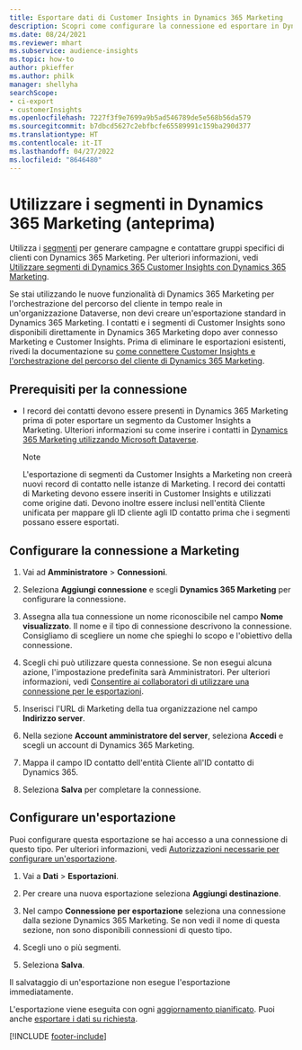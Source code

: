 ```yaml
---
title: Esportare dati di Customer Insights in Dynamics 365 Marketing
description: Scopri come configurare la connessione ed esportare in Dynamics 365 Marketing.
ms.date: 08/24/2021
ms.reviewer: mhart
ms.subservice: audience-insights
ms.topic: how-to
author: pkieffer
ms.author: philk
manager: shellyha
searchScope:
- ci-export
- customerInsights
ms.openlocfilehash: 7227f3f9e7699a9b5ad546789de5e568b56da579
ms.sourcegitcommit: b7dbcd5627c2ebfbcfe65589991c159ba290d377
ms.translationtype: HT
ms.contentlocale: it-IT
ms.lasthandoff: 04/27/2022
ms.locfileid: "8646480"
---
```

# <a name="use-segments-in-dynamics-365-marketing-preview"></a>Utilizzare i segmenti in Dynamics 365 Marketing (anteprima)



Utilizza i [segmenti](segments.md) per generare campagne e contattare gruppi specifici di clienti con Dynamics 365 Marketing. Per ulteriori informazioni, vedi [Utilizzare segmenti di Dynamics 365 Customer Insights con Dynamics 365 Marketing](/dynamics365/marketing/customer-insights-segments).

Se stai utilizzando le nuove funzionalità di Dynamics 365 Marketing per l'orchestrazione del percorso del cliente in tempo reale in un'organizzazione Dataverse, non devi creare un'esportazione standard in Dynamics 365 Marketing. I contatti e i segmenti di Customer Insights sono disponibili direttamente in Dynamics 365 Marketing dopo aver connesso Marketing e Customer Insights. Prima di eliminare le esportazioni esistenti, rivedi la documentazione su [come connettere Customer Insights e l'orchestrazione del percorso del cliente di Dynamics 365 Marketing](/dynamics365/marketing/real-time-marketing-ci-profile).

## <a name="prerequisite-for-a-connection"></a>Prerequisiti per la connessione

- I record dei contatti devono essere presenti in Dynamics 365 Marketing prima di poter esportare un segmento da Customer Insights a Marketing. Ulteriori informazioni su come inserire i contatti in [Dynamics 365 Marketing utilizzando Microsoft Dataverse](connect-dataverse-managed-lake.md).

  > [!NOTE]
  > L'esportazione di segmenti da Customer Insights a Marketing non creerà nuovi record di contatto nelle istanze di Marketing. I record dei contatti di Marketing devono essere inseriti in Customer Insights e utilizzati come origine dati. Devono inoltre essere inclusi nell'entità Cliente unificata per mappare gli ID cliente agli ID contatto prima che i segmenti possano essere esportati.

## <a name="set-up-connection-to-marketing"></a>Configurare la connessione a Marketing

1. Vai ad **Amministratore** > **Connessioni**.

1. Seleziona **Aggiungi connessione** e scegli **Dynamics 365 Marketing** per configurare la connessione.

1. Assegna alla tua connessione un nome riconoscibile nel campo **Nome visualizzato**. Il nome e il tipo di connessione descrivono la connessione. Consigliamo di scegliere un nome che spieghi lo scopo e l'obiettivo della connessione.

1. Scegli chi può utilizzare questa connessione. Se non esegui alcuna azione, l'impostazione predefinita sarà Amministratori. Per ulteriori informazioni, vedi [Consentire ai collaboratori di utilizzare una connessione per le esportazioni](connections.md#allow-contributors-to-use-a-connection-for-exports).

1. Inserisci l'URL di Marketing della tua organizzazione nel campo **Indirizzo server**.

1. Nella sezione **Account amministratore del server**, seleziona **Accedi** e scegli un account di Dynamics 365 Marketing.

1. Mappa il campo ID contatto dell'entità Cliente all'ID contatto di Dynamics 365.

1. Seleziona **Salva** per completare la connessione. 

## <a name="configure-an-export"></a>Configurare un'esportazione

Puoi configurare questa esportazione se hai accesso a una connessione di questo tipo. Per ulteriori informazioni, vedi [Autorizzazioni necessarie per configurare un'esportazione](export-destinations.md#set-up-a-new-export).

1. Vai a **Dati** > **Esportazioni**.

1. Per creare una nuova esportazione seleziona **Aggiungi destinazione**.

1. Nel campo **Connessione per esportazione** seleziona una connessione dalla sezione Dynamics 365 Marketing. Se non vedi il nome di questa sezione, non sono disponibili connessioni di questo tipo.

1. Scegli uno o più segmenti.

1. Seleziona **Salva**.

Il salvataggio di un'esportazione non esegue l'esportazione immediatamente.

L'esportazione viene eseguita con ogni [aggiornamento pianificato](system.md#schedule-tab). Puoi anche [esportare i dati su richiesta](export-destinations.md#run-exports-on-demand). 

[!INCLUDE [footer-include](includes/footer-banner.md)]
